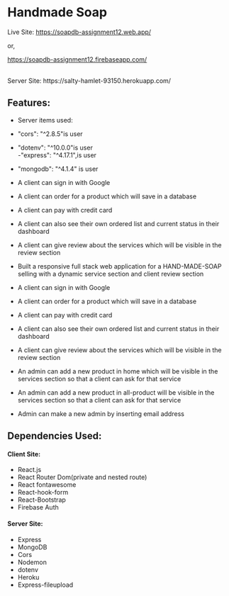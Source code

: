 # Handmade Soap

Live Site: https://soapdb-assignment12.web.app/

or,

https://soapdb-assignment12.firebaseapp.com/

<br/>
Server Site: https://salty-hamlet-93150.herokuapp.com/

## Features:

- Server items used:<br/>
- "cors": "^2.8.5"is user<br/>
- "dotenv": "^10.0.0"is user<br/>
  -"express": "^4.17.1",is user<br/>
- "mongodb": "^4.1.4" is user<br/>

- A client can sign in with Google
- A client can order for a product which will save in a database
- A client can pay with credit card
- A client can also see their own ordered list and current status in their dashboard
- A client can give review about the services which will be visible in the review section<br/>

- Built a responsive full stack web application for a HAND-MADE-SOAP selling with a dynamic service section and client review section<br/>

- A client can sign in with Google
- A client can order for a product which will save in a database
- A client can pay with credit card
- A client can also see their own ordered list and current status in their dashboard
- A client can give review about the services which will be visible in the review section<br/>

- An admin can add a new product in home which will be visible in the services section so that a client can ask for that service
- An admin can add a new product in all-product will be visible in the services section so that a client can ask for that service
<!-- * An admin can see customer orders with detail in the admin dashboard and mark them if it’s done or pending or ongoing -->
- Admin can make a new admin by inserting email address

## Dependencies Used:

#### Client Site:

- React.js
- React Router Dom(private and nested route)
- React fontawesome
- React-hook-form
- React-Bootstrap
- Firebase Auth

#### Server Site:

- Express
- MongoDB
- Cors
- Nodemon
- dotenv
- Heroku
- Express-fileupload
